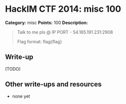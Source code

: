 # HackIM CTF 2014: misc 100

**Category:** misc
**Points:** 100
**Description:**

> Talk to me pls @ IP PORT - 54.165.191.231:2908 
>
> Flag format: flag{flag}

## Write-up

(TODO)

## Other write-ups and resources

* none yet

